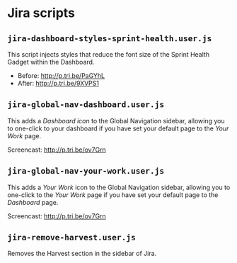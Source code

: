 # Jira scripts

## `jira-dashboard-styles-sprint-health.user.js`

This script injects styles that reduce the font size of the Sprint Health Gadget within the Dashboard.

* Before: http://p.tri.be/PaGYhL
* After: http://p.tri.be/9XVPS1

## `jira-global-nav-dashboard.user.js`

This adds a *Dashboard icon* to the Global Navigation sidebar, allowing you to one-click to your dashboard if you have set your default page to the *Your Work* page.

Screencast: http://p.tri.be/ov7Grn

## `jira-global-nav-your-work.user.js`

This adds a *Your Work* icon to the Global Navigation sidebar, allowing you to one-click to the *Your Work* page if you have set your default page to the *Dashboard* page.

Screencast: http://p.tri.be/ov7Grn

## `jira-remove-harvest.user.js`

Removes the Harvest section in the sidebar of Jira.
